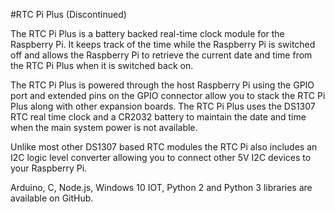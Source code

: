 <!--
---
name: RTC Pi Plus
class: board
type: rtc
formfactor: HAT
manufacturer: AB Electronics
description: Real-Time Clock Module for the Raspberry Pi
url: https://www.abelectronics.co.uk/p/70/rtc-pi
github: https://github.com/abelectronicsuk
schematic: https://www.abelectronics.co.uk/docs/stock/raspberrypi/rtcpi/rtcpi-schematic.pdf
buy: https://www.abelectronics.co.uk/p/70/rtc-pi
image: 'ab-rtc-pi-plus.png'
pincount: 40
eeprom: no
power:
  '1':
  '2':
ground:
  '6':
  '9':
  '14':
  '20':
  '25':
  '30':
  '34':
  '39':
pin:
  '3':
    mode: i2c
  '5':
    mode: i2c
i2c:
  '0x68':
    name: DS1307
    device: DS1307
-->
#RTC Pi Plus (Discontinued)

The RTC Pi Plus is a battery backed real-time clock module for the Raspberry Pi. It keeps track of the time while the Raspberry Pi is switched off and allows the Raspberry Pi to retrieve the current date and time from the RTC Pi Plus  when it is switched back on.

The RTC Pi Plus is powered through the host Raspberry Pi using the GPIO port and extended pins on the GPIO connector allow you to stack the RTC Pi Plus along with other expansion boards. The RTC Pi Plus uses the DS1307 RTC real time clock and a CR2032 battery to maintain the date and time when the main system power is not available.

Unlike most other DS1307 based RTC modules the RTC Pi also includes an I2C logic level converter allowing you to connect other 5V I2C devices to your Raspberry Pi.

Arduino, C, Node.js, Windows 10 IOT, Python 2 and Python 3 libraries are available on GitHub.
